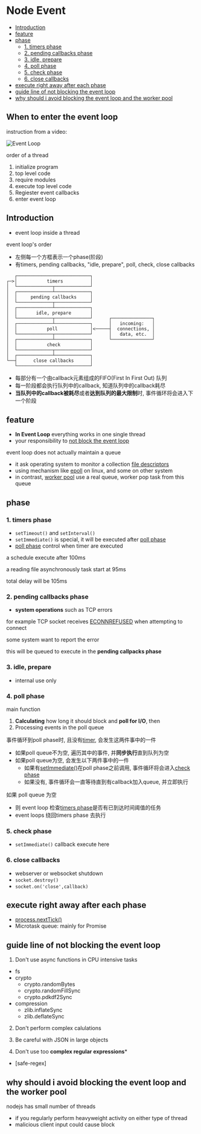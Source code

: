 # Node Event

- [Introduction](#introduction)
- [feature](#feature)
- [phase](#phase)
  - [1. timers phase](#1-timers-phase)
  - [2. pending callbacks phase](#2-pending-callbacks-phase)
  - [3. idle, prepare](#3-idle-prepare)
  - [4. poll phase](#4-poll-phase)
  - [5. check phase](#5-check-phase)
  - [6. close callbacks](#6-close-callbacks)
- [execute right away after each phase](#execute-right-away-after-each-phase)
- [guide line of not blocking the event loop](#guide-line-of-not-blocking-the-event-loop)
- [why should i avoid blocking the event loop and the worker pool](#why-should-i-avoid-blocking-the-event-loop-and-the-worker-pool)

## When to enter the event loop

instruction from a video:

![Event Loop](https://i.stack.imgur.com/4gszv.png)

order of a thread

1. initialize program
2. top level code
3. require modules
4. execute top level code
5. Regiester event callbacks
6. enter event loop

## Introduction

- event loop inside a thread

event loop's order

- 左侧每一个方框表示一个phase(阶段)
- 有timers, pending callbacks, "idle, prepare", poll, check, close callbacks

```
   ┌───────────────────────────┐
┌─>│           timers          │
│  └─────────────┬─────────────┘
│  ┌─────────────┴─────────────┐
│  │     pending callbacks     │
│  └─────────────┬─────────────┘
│  ┌─────────────┴─────────────┐
│  │       idle, prepare       │
│  └─────────────┬─────────────┘      ┌───────────────┐
│  ┌─────────────┴─────────────┐      │   incoming:   │
│  │           poll            │<─────┤  connections, │
│  └─────────────┬─────────────┘      │   data, etc.  │
│  ┌─────────────┴─────────────┐      └───────────────┘
│  │           check           │
│  └─────────────┬─────────────┘
│  ┌─────────────┴─────────────┐
└──┤      close callbacks      │
   └───────────────────────────┘
```

- 每部分有一个由callback元素组成的FIFO(First In First Out) 队列
- 每一阶段都会执行队列中的callback, 知道队列中的callback耗尽
- **当队列中的callback被耗尽**或者**达到队列的最大限制**时, 事件循环将会进入下一个阶段


## feature

- **In Event Loop** everything works in one single thread
- your responsibility to [not block the event loop](#why-should-i-avoid-blocking-the-event-loop-and-the-worker-pool)

event loop does not actually maintain a queue

- it ask operating system to monitor a collection [file descriptors](linux-file-descriptor.md)
- using mechanism like [epoll](linux-io-api-epoll.md) on linux, and some on other system
- in contrast, [worker pool](nodejs-worker-pool.md) use a real queue, worker pop task from this queue

## phase

### 1. timers phase

- `setTimeout()` and `setInterval()`
- `setImmediate()` is special, it will be executed after [poll phase](4-poll-phase)
- [poll phase](4-poll-phase) control when timer are executed

a schedule execute after 100ms

a reading file asynchronously task start at 95ms

total delay will be 105ms

### 2. pending callbacks phase

- **system operations** such as TCP errors

for example TCP socket receives [ECONNREFUSED]() when attempting to connect

some system want to report the error

this will be queued to execute in the **pending callpacks phase**

### 3. idle, prepare

- internal use only

### 4. poll phase

main function

1. **Calculating** how long it should block and **poll for I/O**, then
2. Processing events in the poll queue

事件循环到poll phase时, 且没有[timer](nodejs-timers.md), 会发生这两件事中的一件

- 如果poll queue不为空, 遍历其中的事件, 并**同步执行**直到队列为空
- 如果poll queue为空, 会发生以下两件事中的一件
  - 如果有[setImmediate()](nodejs-timers.md#setimmediate)在poll phase之前调用, 事件循环将会进入[check phase](#check-phase)
  - 如果没有, 事件循环会一直等待直到有callback加入queue, 并立即执行

如果 poll queue 为空

- 则 event loop 检查[timers phase](#1-timers-phase)是否有已到达时间阈值的任务
- event loops 绕回timers phase 去执行

### 5. check phase

- `setImmediate()` callback execute here

### 6. close callbacks

- webserver or websocket shutdown
- `socket.destroy()`
- `socket.on('close',callback)`

## execute right away after each phase

- [process.nextTick()](nodejs-process.md#processnexttick)
- Microtask queue: mainly for Promise

## guide line of not blocking the event loop

1. Don't use async functions in CPU intensive tasks

- fs
- crypto
  - crypto.randomBytes
  - crypto.randomFillSync
  - crypto.pdkdf2Sync
- compression
  - zlib.inflateSync
  - zlib.deflateSync

2. Don't perform complex calulations

3. Be careful with JSON in large objects

4. Don't use too **complex regular expressions***

- [safe-regex]

## why should i avoid blocking the event loop and the worker pool

nodejs has small number of threads

- if you regularly perform heavyweight activity on either type of thread
- malicious client input could cause block

